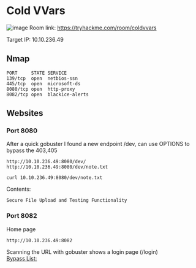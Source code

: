 # Cold VVars
![image](https://user-images.githubusercontent.com/5285547/125272663-03ea6780-e304-11eb-9595-4169d0b8fdc3.png)
Room link: https://tryhackme.com/room/coldvvars

Target IP: 10.10.236.49

## Nmap 

```
PORT     STATE SERVICE
139/tcp  open  netbios-ssn
445/tcp  open  microsoft-ds
8080/tcp open  http-proxy
8082/tcp open  blackice-alerts
```

## Websites
### Port 8080

After a quick gobuster I found a new endpoint /dev, can use OPTIONS to bypass the 403,405
```
http://10.10.236.49:8080/dev/
http://10.10.236.49:8080/dev/note.txt
```
```
curl 10.10.236.49:8080/dev/note.txt 
```
Contents: 
```
Secure File Upload and Testing Functionality
```

### Port 8082

Home page
```
http://10.10.236.49:8082
```

Scanning the URL with gobuster shows a login page (/login)  
[Bypass List: ](/tryhackme/coldVVars/sql_Injection_Bypass.txt)




